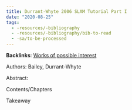 ```yaml
---
title: Durrant-Whyte 2006 SLAM Tutorial Part I
date: "2020-08-25"
tags:
  - -resources/-bibliography
  - -resources/-bibliography/bib-to-read
  - -sa/to-be-processed
---
```


**Backlinks**: [Works of possible interest](works-of-possible-interest.md)

Authors: Bailey, Durrant-Whyte

Abstract:

Contents/Chapters

Takeaway

